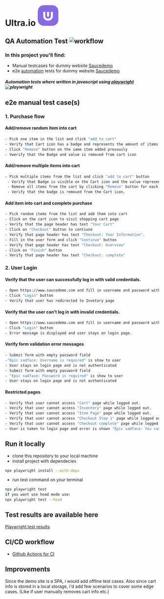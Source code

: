 # Ultra.io [![Ultra.io](https://github.com/Rainase/ultra-technical-test/blob/main/ultra-logo.png)](https://ultra.io)

## QA Automation Test ![workflow](https://github.com/Rainase/ultra-technical-test/actions/workflows/main.yml/badge.svg)

### In this project you'll find:
- Manual testcases for dummy website [Saucedemo](https://www.saucedemo.com/)
- e2e [automation](https://github.com/Rainase/ultra-technical-test/tree/main/tests) tests for dummy website [Saucedemo](https://www.saucedemo.com/)

##### Automation tests where written in javascript using [playwright](https://playwright.dev/)![playwright](https://playwright.dev/img/playwright-logo.svg)

## e2e manual test case(s)

### 1. Purchase flow
#### Add/remove random item into cart
```sh
- Pick one item in the list and click "add to cart"
- Verify that Cart icon has a badge and represents the amount of items in the cart (1)
- Click "Remove" button on the same item added prevously
- Vwerify that the Badge and value is removed from cart icon
```
#### Add/remove multiple items into cart
```sh
- Pick multiple items from the list and click "add to cart" button
 - Verify that Badge is visible on the Cart icon and the value represents the number of items added to cart.
 - Remove all items from the cart by clicking "Remove" button for each item added previously.
 - Verify that the badge is removed from the Cart icon.
 ```
#### Add item into cart and complete purchase

```sh
- Pick random items from the list and add them into cart
- Click on the cart icon to visit shopping cart page
- Verify that the page header has text "Your Cart"
- Click on "Checkout" button to contiune
- Verify that page header has text "Checkout: Your Information".
- Fill in the user form and click "Continue" button
- Verify that page header has text "Checkout: Overview"
- Click on "Finish" button
- Verify that page header has text "Checkout: complete"
```
### 2. User Login

#### Verify that the user can successfully log in with valid credentials.
```sh
- Open https://www.saucedemo.com and fill in username and password with valid credentials
- Click "Login" button
- Verify that user has redirected to Invetory page
```

#### Verify that the user can't log in with invalid credentials.

```sh
- Open https://www.saucedemo.com and fill in username and password with invalid credentials
- Click "Login" button
- Error message is displayed and user stays on login page.
```

#### Verify form validation error messages

```sh
- Submit form with empty password field
-"Epic sadface: Username is required" is show to user
- User stays on login page and is not authenticated
- Submit form with empty password field
- "Epic sadface: Password is required" is show to user
- User stays on login page and is not authenticated
```

#### Restricted pages

```sh
- Verify that user cannot access "Cart" page while logged out.
- Verify that user cannot access "Inventory" page while logged out.
- Verify that user cannot access "Item Page" page while logged out.
- Verify that user cannot access "Checkout Step 1" page while logged out.
- Verify that user cannot access "Checkout complete" page while logged out.
- User is taken to login page and error is shown "Epic sadface: You can only access '{page}' when you are logged in."
```

## Run it locally
- clone this repository to your local machine
- install project with dependecies
```sh
npx playwright install --with-deps
```
- run test command on your terminal
```sh
npx playwright test
if you want use head mode use:
npx playwright test --head
```
## Test results are available here

[Playwright test results](https://rainase.github.io/ultra-technical-test/playwright-report/)

## CI/CD workflow

- [Github Actions for CI](https://github.com/Rainase/ultra-technical-test/actions/workflows/main.yml)

## Improvements

Since the demo site is a SPA, i would add offline test cases. Also since cart info is stored in a local storage, i'd add few scenarios to cover some edge cases. (Like if user manually removes cart info etc.)
